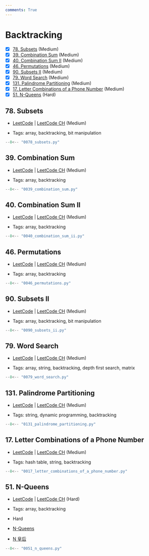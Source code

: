 ```yaml
---
comments: True
---
```


# Backtracking

- [x] [78. Subsets](https://leetcode.cn/problems/subsets/) (Medium)
- [x] [39. Combination Sum](https://leetcode.cn/problems/combination-sum/) (Medium)
- [x] [40. Combination Sum II](https://leetcode.cn/problems/combination-sum-ii/) (Medium)
- [x] [46. Permutations](https://leetcode.cn/problems/permutations/) (Medium)
- [x] [90. Subsets II](https://leetcode.cn/problems/subsets-ii/) (Medium)
- [x] [79. Word Search](https://leetcode.cn/problems/word-search/) (Medium)
- [x] [131. Palindrome Partitioning](https://leetcode.cn/problems/palindrome-partitioning/) (Medium)
- [x] [17. Letter Combinations of a Phone Number](https://leetcode.cn/problems/letter-combinations-of-a-phone-number/) (Medium)
- [x] [51. N-Queens](https://leetcode.cn/problems/n-queens/) (Hard)

## 78. Subsets

-   [LeetCode](https://leetcode.com/problems/subsets/) | [LeetCode CH](https://leetcode.cn/problems/subsets/) (Medium)

-   Tags: array, backtracking, bit manipulation

```python title="78. Subsets - Python Solution"
--8<-- "0078_subsets.py"
```

## 39. Combination Sum

-   [LeetCode](https://leetcode.com/problems/combination-sum/) | [LeetCode CH](https://leetcode.cn/problems/combination-sum/) (Medium)

-   Tags: array, backtracking

```python title="39. Combination Sum - Python Solution"
--8<-- "0039_combination_sum.py"
```

## 40. Combination Sum II

-   [LeetCode](https://leetcode.com/problems/combination-sum-ii/) | [LeetCode CH](https://leetcode.cn/problems/combination-sum-ii/) (Medium)

-   Tags: array, backtracking

```python title="40. Combination Sum II - Python Solution"
--8<-- "0040_combination_sum_ii.py"
```

## 46. Permutations

-   [LeetCode](https://leetcode.com/problems/permutations/) | [LeetCode CH](https://leetcode.cn/problems/permutations/) (Medium)

-   Tags: array, backtracking

```python title="46. Permutations - Python Solution"
--8<-- "0046_permutations.py"
```

## 90. Subsets II

-   [LeetCode](https://leetcode.com/problems/subsets-ii/) | [LeetCode CH](https://leetcode.cn/problems/subsets-ii/) (Medium)

-   Tags: array, backtracking, bit manipulation

```python title="90. Subsets II - Python Solution"
--8<-- "0090_subsets_ii.py"
```

## 79. Word Search

-   [LeetCode](https://leetcode.com/problems/word-search/) | [LeetCode CH](https://leetcode.cn/problems/word-search/) (Medium)

-   Tags: array, string, backtracking, depth first search, matrix

```python title="79. Word Search - Python Solution"
--8<-- "0079_word_search.py"
```

## 131. Palindrome Partitioning

-   [LeetCode](https://leetcode.com/problems/palindrome-partitioning/) | [LeetCode CH](https://leetcode.cn/problems/palindrome-partitioning/) (Medium)

-   Tags: string, dynamic programming, backtracking

```python title="131. Palindrome Partitioning - Python Solution"
--8<-- "0131_palindrome_partitioning.py"
```

## 17. Letter Combinations of a Phone Number

-   [LeetCode](https://leetcode.com/problems/letter-combinations-of-a-phone-number/) | [LeetCode CH](https://leetcode.cn/problems/letter-combinations-of-a-phone-number/) (Medium)

-   Tags: hash table, string, backtracking

```python title="17. Letter Combinations of a Phone Number - Python Solution"
--8<-- "0017_letter_combinations_of_a_phone_number.py"
```

## 51. N-Queens

-   [LeetCode](https://leetcode.com/problems/n-queens/) | [LeetCode CH](https://leetcode.cn/problems/n-queens/) (Hard)

-   Tags: array, backtracking
- Hard
- [N-Queens](https://leetcode.com/problems/n-queens/)
- [N 皇后](https://leetcode.cn/problems/n-queens/)

```python title="51. N-Queens - Python Solution"
--8<-- "0051_n_queens.py"
```
